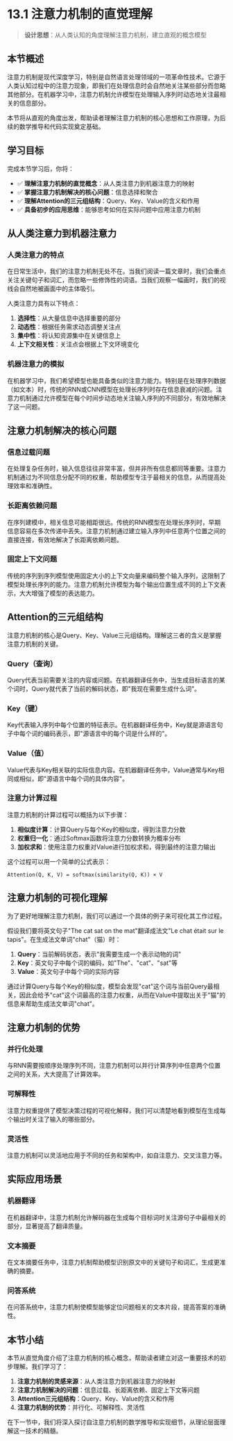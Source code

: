 # 13.1 注意力机制的直觉理解

> **设计思想**：从人类认知的角度理解注意力机制，建立直观的概念模型

## 本节概述

注意力机制是现代深度学习，特别是自然语言处理领域的一项革命性技术。它源于人类认知过程中的注意力现象，即我们在处理信息时会自然地关注某些部分而忽略其他部分。在机器学习中，注意力机制允许模型在处理输入序列时动态地关注最相关的信息部分。

本节将从直观的角度出发，帮助读者理解注意力机制的核心思想和工作原理，为后续的数学推导和代码实现奠定基础。

## 学习目标

完成本节学习后，你将：

- ✅ **理解注意力机制的直觉概念**：从人类注意力到机器注意力的映射
- ✅ **掌握注意力机制解决的核心问题**：信息选择和聚合
- ✅ **理解Attention的三元组结构**：Query、Key、Value的含义和作用
- ✅ **具备初步的应用思维**：能够思考如何在实际问题中应用注意力机制

## 从人类注意力到机器注意力

### 人类注意力的特点

在日常生活中，我们的注意力机制无处不在。当我们阅读一篇文章时，我们会重点关注关键句子和词汇，而忽略一些修饰性的词语。当我们观察一幅画时，我们的视线会自然地被画面中的主体吸引。

人类注意力具有以下特点：
1. **选择性**：从大量信息中选择重要的部分
2. **动态性**：根据任务需求动态调整关注点
3. **集中性**：将认知资源集中在关键信息上
4. **上下文相关性**：关注点会根据上下文环境变化

### 机器注意力的模拟

在机器学习中，我们希望模型也能具备类似的注意力能力。特别是在处理序列数据（如文本）时，传统的RNN或CNN模型在处理长序列时存在信息衰减的问题。注意力机制通过允许模型在每个时间步动态地关注输入序列的不同部分，有效地解决了这一问题。

## 注意力机制解决的核心问题

### 信息过载问题

在处理复杂任务时，输入信息往往非常丰富，但并非所有信息都同等重要。注意力机制通过为不同信息分配不同的权重，帮助模型专注于最相关的信息，从而提高处理效率和准确性。

### 长距离依赖问题

在序列建模中，相关信息可能相距很远。传统的RNN模型在处理长序列时，早期信息容易在多次传递中丢失。注意力机制通过建立输入序列中任意两个位置之间的直接连接，有效地解决了长距离依赖问题。

### 固定上下文问题

传统的序列到序列模型使用固定大小的上下文向量来编码整个输入序列，这限制了模型处理长序列的能力。注意力机制允许模型为每个输出位置生成不同的上下文表示，大大增强了模型的表达能力。

## Attention的三元组结构

注意力机制的核心是Query、Key、Value三元组结构。理解这三者的含义是掌握注意力机制的关键。

### Query（查询）

Query代表当前需要关注的内容或问题。在机器翻译任务中，当生成目标语言的某个词时，Query就代表了当前的解码状态，即"我现在需要生成什么词"。

### Key（键）

Key代表输入序列中每个位置的特征表示。在机器翻译任务中，Key就是源语言句子中每个词的编码表示，即"源语言中的每个词是什么样的"。

### Value（值）

Value代表与Key相关联的实际信息内容。在机器翻译任务中，Value通常与Key相同或相似，即"源语言中每个词的具体内容"。

### 注意力计算过程

注意力机制的计算过程可以概括为以下步骤：

1. **相似度计算**：计算Query与每个Key的相似度，得到注意力分数
2. **权重归一化**：通过Softmax函数将注意力分数转换为概率分布
3. **加权求和**：使用注意力权重对Value进行加权求和，得到最终的注意力输出

这个过程可以用一个简单的公式表示：
```
Attention(Q, K, V) = softmax(similarity(Q, K)) × V
```

## 注意力机制的可视化理解

为了更好地理解注意力机制，我们可以通过一个具体的例子来可视化其工作过程。

假设我们要将英文句子"The cat sat on the mat"翻译成法文"Le chat était sur le tapis"。在生成法文单词"chat"（猫）时：

1. **Query**：当前解码状态，表示"我需要生成一个表示动物的词"
2. **Key**：英文句子中每个词的编码，如"The"、"cat"、"sat"等
3. **Value**：英文句子中每个词的实际内容

通过计算Query与每个Key的相似度，模型会发现"cat"这个词与当前Query最相关，因此会给予"cat"这个词最高的注意力权重，从而在Value中提取出关于"猫"的信息来帮助生成法文单词"chat"。

## 注意力机制的优势

### 并行化处理

与RNN需要按顺序处理序列不同，注意力机制可以并行计算序列中任意两个位置之间的关系，大大提高了计算效率。

### 可解释性

注意力权重提供了模型决策过程的可视化解释，我们可以清楚地看到模型在生成每个输出时关注了输入的哪些部分。

### 灵活性

注意力机制可以灵活地应用于不同的任务和架构中，如自注意力、交叉注意力等。

## 实际应用场景

### 机器翻译

在机器翻译中，注意力机制允许解码器在生成每个目标词时关注源句子中最相关的部分，显著提高了翻译质量。

### 文本摘要

在文本摘要任务中，注意力机制帮助模型识别原文中的关键句子和词汇，生成更准确的摘要。

### 问答系统

在问答系统中，注意力机制使模型能够定位问题相关的文本片段，提高答案的准确性。

## 本节小结

本节从直觉角度介绍了注意力机制的核心概念，帮助读者建立对这一重要技术的初步理解。我们学习了：

1. **注意力机制的灵感来源**：从人类注意力到机器注意力的映射
2. **注意力机制解决的问题**：信息过载、长距离依赖、固定上下文等问题
3. **Attention三元组结构**：Query、Key、Value的含义和作用
4. **注意力机制的优势**：并行化、可解释性、灵活性

在下一节中，我们将深入探讨自注意力机制的数学推导和实现细节，从理论层面理解这一技术的精髓。